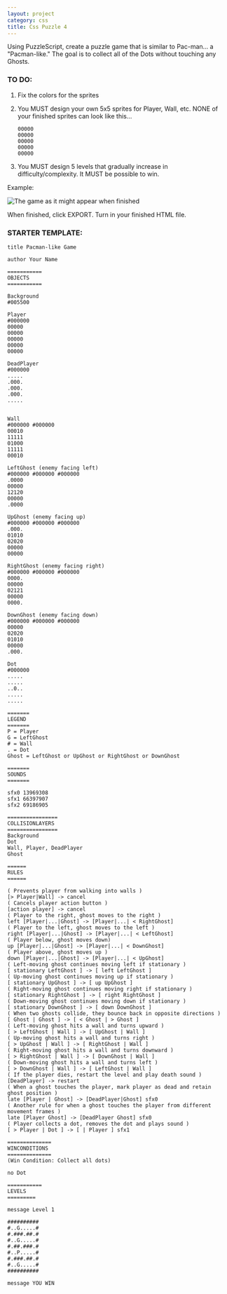 ```yaml
---
layout: project
category: css
title: Css Puzzle 4
---
```


Using PuzzleScript, create a puzzle game that is similar to Pac-man... a "Pacman-like." The goal is to collect all of the Dots without touching any Ghosts.

### TO DO:

1. Fix the colors for the sprites

1. You MUST design your own 5x5 sprites for Player, Wall, etc. NONE of your finished sprites can look like this...
    ```
    00000
    00000
    00000
    00000
    00000
    ```

1. You MUST design 5 levels that gradually increase in difficulty/complexity. It MUST be possible to win.

Example:

![The game as it might appear when finished](/gdad\css\CssPuzzle4\PacmanExample1.png)

When finished, click EXPORT. Turn in your finished HTML file.

### STARTER TEMPLATE:
```
title Pacman-like Game

author Your Name

===========
OBJECTS
===========

Background
#005500

Player
#000000
00000
00000
00000
00000
00000

DeadPlayer
#000000
.....
.000.
.000.
.000.
.....


Wall
#000000 #000000
00010
11111
01000
11111
00010

LeftGhost (enemy facing left)
#000000 #000000 #000000
.0000
00000
12120
00000
.0000

UpGhost (enemy facing up)
#000000 #000000 #000000
.000.
01010
02020
00000
00000

RightGhost (enemy facing right)
#000000 #000000 #000000
0000.
00000
02121
00000
0000.

DownGhost (enemy facing down)
#000000 #000000 #000000
00000
02020
01010
00000
.000.

Dot
#000000
.....
.....
..0..
.....
.....

=======
LEGEND
=======
P = Player
G = LeftGhost
# = Wall
. = Dot
Ghost = LeftGhost or UpGhost or RightGhost or DownGhost

=======
SOUNDS
=======

sfx0 13969308
sfx1 66397907
sfx2 69186905

================
COLLISIONLAYERS
================
Background
Dot
Wall, Player, DeadPlayer
Ghost

======
RULES
======

( Prevents player from walking into walls )
[> Player|Wall] -> cancel
( Cancels player action button )
[action player] -> cancel
( Player to the right, ghost moves to the right )
left [Player|...|Ghost] -> [Player|...| < RightGhost]
( Player to the left, ghost moves to the left )
right [Player|...|Ghost] -> [Player|...| < LeftGhost]
( Player below, ghost moves down)
up [Player|...|Ghost] -> [Player|...| < DownGhost]
( Player above, ghost moves up )
down [Player|...|Ghost] -> [Player|...| < UpGhost]
( Left-moving ghost continues moving left if stationary )
[ stationary LeftGhost ] -> [ left LeftGhost ]
( Up-moving ghost continues moving up if stationary )
[ stationary UpGhost ] -> [ up UpGhost ]
( Right-moving ghost continues moving right if stationary )
[ stationary RightGhost ] -> [ right RightGhost ]
( Down-moving ghost continues moving down if stationary )
[ stationary DownGhost ] -> [ down DownGhost ]
( When two ghosts collide, they bounce back in opposite directions )
[ Ghost | Ghost ] -> [ < Ghost | > Ghost ]
( Left-moving ghost hits a wall and turns upward )
[ > LeftGhost | Wall ] -> [ UpGhost | Wall ]
( Up-moving ghost hits a wall and turns right )
[ > UpGhost | Wall ] -> [ RightGhost | Wall ]
( Right-moving ghost hits a wall and turns downward )
[ > RightGhost | Wall ] -> [ DownGhost | Wall ]
( Down-moving ghost hits a wall and turns left )
[ > DownGhost | Wall ] -> [ LeftGhost | Wall ]
( If the player dies, restart the level and play death sound )
[DeadPlayer] -> restart 
( When a ghost touches the player, mark player as dead and retain ghost position )
late [Player | Ghost] -> [DeadPlayer|Ghost] sfx0
( Another rule for when a ghost touches the player from different movement frames )
late [Player Ghost] -> [DeadPlayer Ghost] sfx0
( Player collects a dot, removes the dot and plays sound )
[ > Player | Dot ] -> [ | Player ] sfx1

==============
WINCONDITIONS
==============
(Win Condition: Collect all dots)

no Dot 
    
===========
LEVELS
=========

message Level 1

##########
#..G.....#
#.###.##.#
#..G.....#
#.##.###.#
#..P.....#
#.###.##.#
#..G.....#
##########

message YOU WIN
```